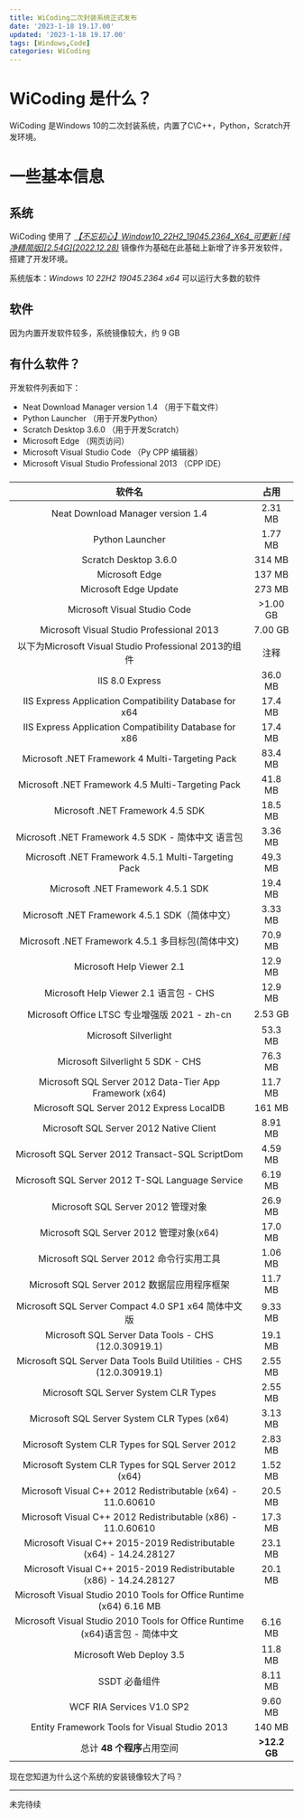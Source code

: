 ```yaml
---
title: WiCoding二次封装系统正式发布
date: '2023-1-18 19.17.00'
updated: '2023-1-18 19.17.00'
tags: [Windows,Code]
categories: WiCoding
---
```

# WiCoding 是什么？
WiCoding 是Windows 10的二次封装系统，内置了C\C++，Python，Scratch开发环境。
# 一些基本信息
## 系统
WiCoding 使用了 *[【不忘初心】Window10_22H2_19045.2364_X64_可更新 \[纯净精简版\]\[2.54G\]\(2022.12.28\)](https://www.123pan.com/s/r9e0Vv-r6rUA)* 镜像作为基础在此基础上新增了许多开发软件，搭建了开发环境。

系统版本：*Windows 10 22H2 19045.2364 x64* 可以运行大多数的软件
## 软件
因为内置开发软件较多，系统镜像较大，约 9 GB
## 有什么软件？

开发软件列表如下：
 - Neat Download Manager version 1.4 （用于下载文件）
 - Python Launcher （用于开发Python）
 - Scratch Desktop 3.6.0	（用于开发Scratch）
 - Microsoft Edge   （网页访问）
 - Microsoft Visual Studio Code （Py CPP 编辑器）
 - Microsoft Visual Studio Professional 2013 （CPP IDE）


### 
| 软件名 | 占用 |
| :-----:| :----: |
|Neat Download Manager version 1.4|	2.31 MB|
|Python Launcher|	1.77 MB|
|Scratch Desktop 3.6.0|	314 MB|
|Microsoft Edge|	137 MB|
|Microsoft Edge Update|	273 MB|
|Microsoft Visual Studio Code| >1.00 GB|
|Microsoft Visual Studio Professional 2013|	7.00 GB|
|以下为Microsoft Visual Studio Professional 2013的组件|注释|
|IIS 8.0 Express|	36.0 MB|
|IIS Express Application Compatibility Database for x64|	17.4 MB|
|IIS Express Application Compatibility Database for x86|	17.4 MB|
|Microsoft .NET Framework 4 Multi-Targeting Pack|	83.4 MB|
|Microsoft .NET Framework 4.5 Multi-Targeting Pack|	41.8 MB|
|Microsoft .NET Framework 4.5 SDK|	18.5 MB|
|Microsoft .NET Framework 4.5 SDK - 简体中文 语言包|	3.36 MB|
|Microsoft .NET Framework 4.5.1 Multi-Targeting Pack|	49.3 MB|
|Microsoft .NET Framework 4.5.1 SDK|	19.4 MB|
|Microsoft .NET Framework 4.5.1 SDK（简体中文）|	3.33 MB|
|Microsoft .NET Framework 4.5.1 多目标包(简体中文)|	70.9 MB|
|Microsoft Help Viewer 2.1|	12.9 MB|
|Microsoft Help Viewer 2.1 语言包 - CHS|	12.9 MB|
|Microsoft Office LTSC 专业增强版 2021 - zh-cn|	2.53 GB|
|Microsoft Silverlight|	53.3 MB|
|Microsoft Silverlight 5 SDK - CHS|	76.3 MB|
|Microsoft SQL Server 2012 Data-Tier App Framework (x64)|	11.7 MB|
|Microsoft SQL Server 2012 Express LocalDB|	161 MB|
|Microsoft SQL Server 2012 Native Client|	8.91 MB|
|Microsoft SQL Server 2012 Transact-SQL ScriptDom|	4.59 MB|
|Microsoft SQL Server 2012 T-SQL Language Service|	6.19 MB|
|Microsoft SQL Server 2012 管理对象|	26.9 MB|
|Microsoft SQL Server 2012 管理对象(x64)|	17.0 MB|
|Microsoft SQL Server 2012 命令行实用工具|	1.06 MB|
|Microsoft SQL Server 2012 数据层应用程序框架|	11.7 MB|
|Microsoft SQL Server Compact 4.0 SP1 x64 简体中文版|	9.33 MB|
|Microsoft SQL Server Data Tools - CHS (12.0.30919.1)|	19.1 MB|
|Microsoft SQL Server Data Tools Build Utilities - CHS (12.0.30919.1)|	2.55 MB|
|Microsoft SQL Server System CLR Types|	2.55 MB|
|Microsoft SQL Server System CLR Types (x64)|	3.13 MB|
|Microsoft System CLR Types for SQL Server 2012|	2.83 MB|
|Microsoft System CLR Types for SQL Server 2012 (x64)|	1.52 MB|
|Microsoft Visual C++ 2012 Redistributable (x64) - 11.0.60610|	20.5 MB|
|Microsoft Visual C++ 2012 Redistributable (x86) - 11.0.60610|	17.3 MB|
|Microsoft Visual C++ 2015-2019 Redistributable (x64) - 14.24.28127|	23.1 MB|
|Microsoft Visual C++ 2015-2019 Redistributable (x86) - 14.24.28127|	20.1 MB|
|Microsoft Visual Studio 2010 Tools for Office Runtime (x64)	6.16 MB||
|Microsoft Visual Studio 2010 Tools for Office Runtime (x64)语言包 - 简体中文|	6.16 MB|
|Microsoft Web Deploy 3.5|	11.8 MB|
|SSDT 必备组件|	8.11 MB|
|WCF RIA Services V1.0 SP2|	9.60 MB|
|Entity Framework Tools for Visual Studio 2013|	140 MB|
|总计 **48 个程序**占用空间 |**>12.2 GB**|

现在您知道为什么这个系统的安装镜像较大了吗？

---
未完待续